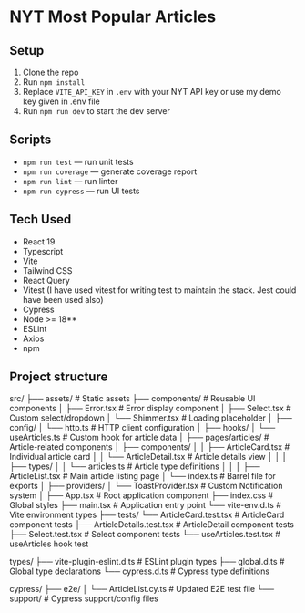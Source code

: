 # NYT Most Popular Articles

## Setup

1. Clone the repo
2. Run `npm install`
3. Replace `VITE_API_KEY` in `.env` with your NYT API key or use my demo key given in .env file
4. Run `npm run dev` to start the dev server

## Scripts

- `npm run test` — run unit tests
- `npm run coverage` — generate coverage report
- `npm run lint` — run linter
- `npm run cypress` — run UI tests

## Tech Used

- React 19
- Typescript
- Vite
- Tailwind CSS
- React Query
- Vitest  (I have used vitest for writing test to maintain the stack. Jest could have been used also)
- Cypress
- Node >= 18**
- ESLint
- Axios
- npm

## Project structure

src/
├── assets/                     # Static assets
├── components/                 # Reusable UI components
│   ├── Error.tsx               # Error display component
│   ├── Select.tsx              # Custom select/dropdown
│   └── Shimmer.tsx             # Loading placeholder
│
├── config/
│   └── http.ts                 # HTTP client configuration
│
├── hooks/
│   └── useArticles.ts          # Custom hook for article data
│
├── pages/articles/             # Article-related components
│   ├── components/
│   │   ├── ArticleCard.tsx     # Individual article card
│   │   └── ArticleDetail.tsx   # Article details view
│   │
│   ├── types/
│   │   └── articles.ts         # Article type definitions
│   │
│   ├── ArticleList.tsx         # Main article listing page
│   └── index.ts                # Barrel file for exports
│
├── providers/
│   └── ToastProvider.tsx       # Custom Notification system
│
├── App.tsx                     # Root application component
├── index.css                   # Global styles
├── main.tsx                    # Application entry point
└── vite-env.d.ts               # Vite environment types
├── tests/
    └── ArticleCard.test.tsx         # ArticleCard component tests
    ├── ArticleDetails.test.tsx      # ArticleDetail component tests
    ├── Select.test.tsx              # Select component tests
    └── useArticles.test.tsx         # useArticles hook test

types/
├── vite-plugin-eslint.d.ts     # ESLint plugin types
├── global.d.ts                 # Global type declarations
└── cypress.d.ts                # Cypress type definitions

cypress/
├── e2e/
│   └── ArticleList.cy.ts  # Updated E2E test file
└── support/                     # Cypress support/config files
